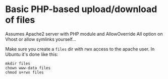 # Basic PHP-based upload/download of files

Assumes Apache2 server with PHP module and AllowOverride All option on Vhost or allow symlinks yourself...

Make sure you create a ``files`` dir with rwx access to the apache user. In Ubuntu it's done like this:
	
	mkdir files
	chown www-data files
	chmod u+rwx files
